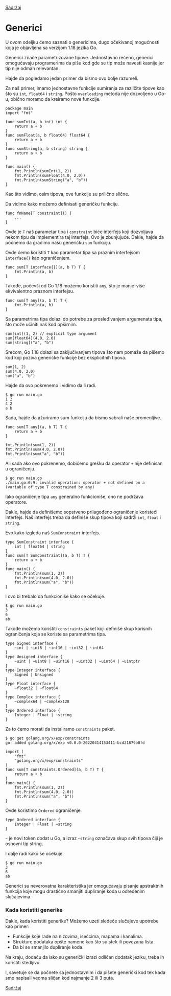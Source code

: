 [Sadržaj](toc.md)

# Generici

U ovom odeljku ćemo saznati o genericima, dugo očekivanoj mogućnosti koja je objavljena sa verzijom 1.18 jezika Go.

Generici znače parametrizovane tipove. Jednostavno rečeno, generici omogućavaju programerima da pišu kod gde se tip može navesti kasnije jer tip nije odmah relevantan.

Hajde da pogledamo jedan primer da bismo ovo bolje razumeli.

Za naš primer, imamo jednostavne funkcije sumiranja za različite tipove kao što su `int`, `float64` i `string`. Pošto `overloading` metoda nije dozvoljeno u Go-u, obično moramo da kreiramo nove funkcije.
```
package main
import "fmt"

func sumInt(a, b int) int {
	return a + b
}
func sumFloat(a, b float64) float64 {
	return a + b
}
func sumString(a, b string) string {
	return a + b
}

func main() {
	fmt.Println(sumInt(1, 2))
	fmt.Println(sumFloat(4.0, 2.0))
	fmt.Println(sumString("a", "b"))
}
```
Kao što vidimo, osim tipova, ove funkcije su prilično slične.

Da vidimo kako možemo definisati generičku funkciju.
```
func fnName[T constraint]() {
	...
}
```
Ovde je `T` naš parametar tipa i `constraint` biće interfejs koji dozvoljava nekom tipu da implementira taj interfejs. Ovo je zbunjujuće. Dakle, hajde da počnemo da gradimo našu generičku `sum` funkciju.

Ovde ćemo koristiti `T` kao parametar tipa sa praznim interfejsom `interface{}` kao ograničenjem.
```
func sum[T interface{}](a, b T) T {
	fmt.Println(a, b)
}
```
Takođe, počevši od Go 1.18 možemo koristiti `any`, što je manje-više ekvivalentno praznom interfejsu.
```
func sum[T any](a, b T) T {
	fmt.Println(a, b)
}
```
Sa parametrima tipa dolazi do potrebe za prosleđivanjem argumenata tipa, što može učiniti naš kod opširnim.
```
sum[int](1, 2) // explicit type argument
sum[float64](4.0, 2.0)
sum[string]("a", "b")
```
Srećom, Go 1.18 dolazi sa zaključivanjem tipova što nam pomaže da pišemo kod koji poziva generičke funkcije bez eksplicitnih tipova.
```
sum(1, 2)
sum(4.0, 2.0)
sum("a", "b")
```
Hajde da ovo pokrenemo i vidimo da li radi.

	$ go run main.go
	1 2
	4 2
	a b

Sada, hajde da ažuriramo sum funkciju da bismo sabrali naše promenljive.
```
func sum[T any](a, b T) T {
	return a + b
}

fmt.Println(sum(1, 2))
fmt.Println(sum(4.0, 2.0))
fmt.Println(sum("a", "b"))
```
Ali sada ako ovo pokrenemo, dobićemo grešku da operator `+` nije definisan u ograničenju.

	$ go run main.go
	./main.go:6:9: invalid operation: operator + not defined on a (variable of type T constrained by any)

Iako ograničenje tipa `any` generalno funkcioniše, ono ne podržava operatore.

Dakle, hajde da definišemo sopstveno prilagođeno ograničenje koristeći interfejs. Naš interfejs treba da definiše skup tipova koji sadrži `int`, `float` i `string`.

Evo kako izgleda naš `SumConstraint` interfejs.
```
type SumConstraint interface {
	int | float64 | string
}
func sum[T SumConstraint](a, b T) T {
	return a + b
}
func main() {
	fmt.Println(sum(1, 2))
	fmt.Println(sum(4.0, 2.0))
	fmt.Println(sum("a", "b"))
}
```
I ovo bi trebalo da funkcioniše kako se očekuje.

	$ go run main.go
	3
	6
	ab

Takođe možemo koristiti `constraints` paket koji definiše skup korisnih ograničenja koja se koriste sa parametrima tipa.
```
type Signed interface {
	~int | ~int8 | ~int16 | ~int32 | ~int64
}
type Unsigned interface {
	~uint | ~uint8 | ~uint16 | ~uint32 | ~uint64 | ~uintptr
}
type Integer interface {
	Signed | Unsigned
}
type Float interface {
	~float32 | ~float64
}
type Complex interface {
	~complex64 | ~complex128
}
type Ordered interface {
	Integer | Float | ~string
}
```
Za to ćemo morati da instaliramo `constraints` paket.

	$ go get golang.org/x/exp/constraints
	go: added golang.org/x/exp v0.0.0-20220414153411-bcd21879b8fd
```
import (
	"fmt"
	"golang.org/x/exp/constraints"
)
func sum[T constraints.Ordered](a, b T) T {
	return a + b
}
func main() {
	fmt.Println(sum(1, 2))
	fmt.Println(sum(4.0, 2.0))
	fmt.Println(sum("a", "b"))
}
```
Ovde koristimo `Ordered` ograničenje.
```
type Ordered interface {
	Integer | Float | ~string
}
```
`~` je novi token dodat u Go, a izraz `~string` označava skup svih tipova čiji je osnovni tip string.

I dalje radi kako se očekuje.

	$ go run main.go
	3
	6
	ab

Generici su neverovatna karakteristika jer omogućavaju pisanje apstraktnih funkcija koje mogu drastično smanjiti dupliranje koda u određenim slučajevima.

### Kada koristiti generike

Dakle, kada koristiti generike? Možemo uzeti sledeće slučajeve upotrebe kao primer:

- Funkcije koje rade na nizovima, isečcima, mapama i kanalima.
- Strukture podataka opšte namene kao što su stek ili povezana lista.
- Da bi se smanjilo dupliranje koda.

Na kraju, dodaću da iako su generički izrazi odličan dodatak jeziku, treba ih koristiti štedljivo.

I, savetuje se da počnete sa jednostavnim i da pišete generički kod tek kada smo napisali veoma sličan kod najmanje 2 ili 3 puta.

[Sadržaj](toc.md)
